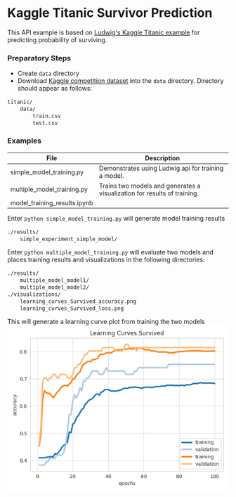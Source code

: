 # Kaggle Titanic Survivor Prediction

This API example is based on [Ludwig's Kaggle Titanic example](https://uber.github.io/ludwig/examples/#kaggles-titanic-predicting-survivors) for predicting probability of surviving. 

### Preparatory Steps
* Create `data` directory
* Download [Kaggle competition dataset](https://www.kaggle.com/c/titanic/data) into the `data` directory.  Directory should
appear as follows:
```
titanic/
    data/
        train.csv
        test.csv
```

### Examples
|File|Description|
|----|-----------|
|simple_model_training.py|Demonstrates using Ludwig api for training a model.|
|multiple_model_training.py|Trains two models and generates a visualization for results of training.|
|model_training_results.ipynb||

Enter `python simple_model_training.py` will generate model training results 
```
./results/
    simple_experiment_simple_model/
```

Enter `python multiple_model_training.py` will evaluate two models and places training results and visualizations in the following directories:
``` 
./results/
    multiple_model_model1/
    multiple_model_model2/
./visualizations/
    learning_curves_Survived_accuracy.png
    learning_curves_Survived_loss.png
```
 
 This will generate a learning curve plot from training the two models
 ![](../images/learning_curves_Survived_accuracy.png)
